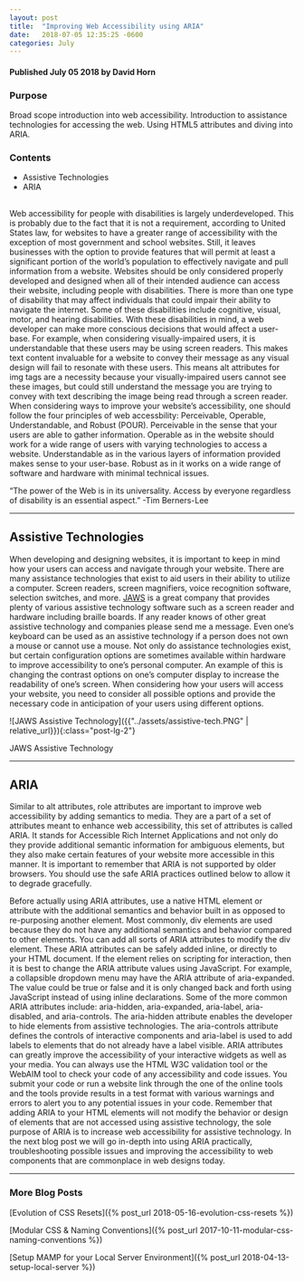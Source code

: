```yaml
---
layout: post
title:  "Improving Web Accessibility using ARIA"
date:   2018-07-05 12:35:25 -0600
categories: July
---
```



#### Published July 05 2018 by David Horn

### Purpose
Broad scope introduction into web accessibility. Introduction to assistance technologies for accessing the web. Using HTML5 attributes and diving into ARIA.


### Contents
* Assistive Technologies
* ARIA

##

Web accessibility for people with disabilities is largely underdeveloped. This is probably due to the fact that it is not a requirement, according to United States law, for websites to have a greater range of accessibility with the exception of most government and school websites. Still, it leaves businesses with the option to provide features that will permit at least a significant portion of the world’s population to effectively navigate and pull information from a website. Websites should be only considered properly developed and designed when all of their intended audience can access their website, including people with disabilities. There is more than one type of disability that may affect individuals that could impair their ability to navigate the internet. Some of these disabilities include cognitive, visual, motor, and hearing disabilities. With these disabilities in mind, a web developer can make more conscious decisions that would affect a user-base. For example, when considering visually-impaired users, it is understandable that these users may be using screen readers. This makes text content invaluable for a website to convey their message as any visual design will fail to resonate with these users. This means alt attributes for img tags are a necessity because your visually-impaired users cannot see these images, but could still understand the message you are trying to convey with text describing the image being read through a screen reader. When considering ways to improve your website’s accessibility, one should follow the four principles of web accessbility: Perceivable, Operable, Understandable, and Robust (POUR). Perceivable in the sense that your users are able to gather information. Operable as in the website should work for a wide range of users with varying technologies to access a website. Understandable as in the various layers of information provided makes sense to your user-base. Robust as in it works on a wide range of software and hardware with minimal technical issues.

<div class="text-center blog-quote">
“The power of the Web is in its universality.
Access by everyone regardless of disability is an essential aspect.” -Tim Berners-Lee
</div>  

****

## Assistive Technologies
When developing and designing websites, it is important to keep in mind how your users can access and navigate through your website. There are many assistance technologies that exist to aid users in their ability to utilize a computer. Screen readers, screen magnifiers, voice recognition software, selection switches, and more. [JAWS](https://www.freedomscientific.com/Products/Blindness) is a great company that provides plenty of various assistive technology software such as a screen reader and hardware including braille boards. If any reader knows of other great assistive technology and companies please send me a message. Even one’s keyboard can be used as an assistive technology if a person does not own a mouse or cannot use a mouse. Not only do assistance technologies exist, but certain configuration options are sometimes available within hardware to improve accessibility to one’s personal computer. An example of this is changing the contrast options on one’s computer display to increase the readability of one’s screen. When considering how your users will access your website, you need to consider all possible options and provide the necessary code in anticipation of your users using different options. 

![JAWS Assistive Technology]({{"../assets/assistive-tech.PNG" | relative_url}}){:class="post-lg-2"}
<div class="text-center blog-caption">
JAWS Assistive Technology
</div>

****

## ARIA
Similar to alt attributes, role attributes are important to improve web accessibility by adding semantics to media. They are a part of a set of attributes meant to enhance web accessibility, this set of attributes is called ARIA. It stands for Accessible Rich Internet Applications and not only do they provide additional semantic information for ambiguous elements, but they also make certain features of your website more accessible in this manner. It is important to remember that ARIA is not supported by older browsers. You should use the safe ARIA practices outlined below to allow it to degrade gracefully. 

Before actually using ARIA attributes, use a native HTML element or attribute with the additional semantics and behavior built in as opposed to re-purposing another element. Most commonly, div elements are used because they do not have any additional semantics and behavior compared to other elements. You can add all sorts of ARIA attributes to modify the div element. These ARIA attributes can be safely added inline, or directly to your HTML document. If the element relies on scripting for interaction, then it is best to change the ARIA attribute values using JavaScript. For example, a collapsible dropdown menu may have the ARIA attribute of aria-expanded. The value could be true or false and it is only changed back and forth using JavaScript instead of using inline declarations. Some of the more common ARIA attributes include: aria-hidden, aria-expanded, aria-label, aria-disabled, and aria-controls. The aria-hidden attribute enables the developer to hide elements from assistive technologies. The aria-controls attribute defines the controls of interactive components and aria-label is used to add labels to elements that do not already have a label visible. ARIA attributes can greatly improve the accessibility of your interactive widgets as well as your media. You can always use the HTML W3C validation tool or the WebAIM tool to check your code of any accessibility and code issues. You submit your code or run a website link through the one of the online tools and the tools provide results in a test format with various warnings and errors to alert you to any potential issues in your code. Remember that adding ARIA to your HTML elements will not modify the behavior or design of elements that are not accessed using assistive technology, the sole purpose of ARIA is to increase web accessibility for assistive technology. In the next blog post we will go in-depth into using ARIA practically, troubleshooting possible issues and improving the accessibility to web components that are commonplace in web designs today.  

****

### More Blog Posts
[Evolution of CSS Resets]({% post_url 2018-05-16-evolution-css-resets %})

[Modular CSS & Naming Conventions]({% post_url 2017-10-11-modular-css-naming-conventions %})

[Setup MAMP for your Local Server Environment]({% post_url 2018-04-13-setup-local-server %})

